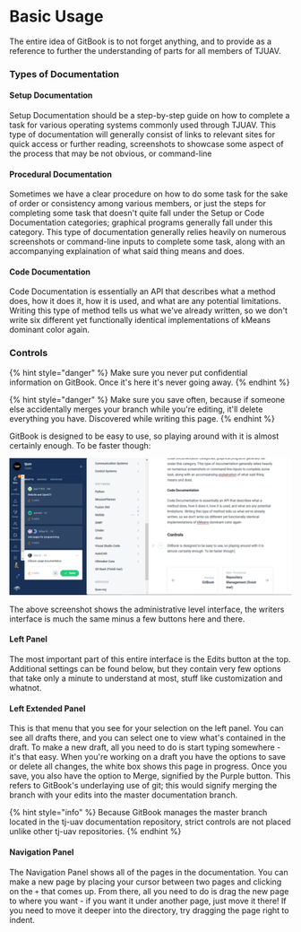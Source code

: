 # Basic Usage

The entire idea of GitBook is to not forget anything, and to provide as a reference to further the understanding of parts for all members of TJUAV.

### Types of Documentation

#### Setup Documentation

Setup Documentation should be a step-by-step guide on how to complete a task for various operating systems commonly used through TJUAV. This type of documentation will generally consist of links to relevant sites for quick access or further reading, screenshots to showcase some aspect of the process that may be not obvious, or command-line 

#### Procedural Documentation

Sometimes we have a clear procedure on how to do some task for the sake of order or consistency among various members, or just the steps for completing some task that doesn't quite fall under the Setup or Code Documentation categories; graphical programs generally fall under this category. This type of documentation generally relies heavily on numerous screenshots or command-line inputs to complete some task, along with an accompanying explaination of what said thing means and does.

#### Code Documentation

Code Documentation is essentially an API that describes what a method does, how it does it, how it is used, and what are any potential limitations. Writing this type of method tells us what we've already written, so we don't write six different yet functionally identical implementations of kMeans dominant color again.

### Controls

{% hint style="danger" %}
Make sure you never put confidential information on GitBook. Once it's here it's never going away.
{% endhint %}

{% hint style="danger" %}
Make sure you save often, because if someone else accidentally merges your branch while you're editing, it'll delete everything you have. Discovered while writing this page.
{% endhint %}

GitBook is designed to be easy to use, so playing around with it is almost certainly enough. To be faster though:

![Self-referential screenshot of interface](../../.gitbook/assets/gitbookdoc.PNG)

The above screenshot shows the administrative level interface, the writers interface is much the same minus a few buttons here and there.

#### Left Panel

The most important part of this entire interface is the Edits button at the top. Additional settings can be found below, but they contain very few options that take only a minute to understand at most, stuff like customization and whatnot.

#### Left Extended Panel

This is that menu that you see for your selection on the left panel. You can see all drafts there, and you can select one to view what's contained in the draft. To make a new draft, all you need to do is start typing somewhere - it's that easy. When you're working on a draft you have the options to save or delete all changes, the white box shows this page in progress. Once you save, you also have the option to Merge, signified by the Purple button. This refers to GitBook's underlaying use of git; this would signify merging the branch with your edits into the master documentation branch.

{% hint style="info" %}
Because GitBook manages the master branch located in the tj-uav documentation repository, strict controls are not placed unlike other tj-uav repositories.
{% endhint %}

#### Navigation Panel

The Navigation Panel shows all of the pages in the documentation. You can make a new page by placing your cursor between two pages and clicking on the `+` that comes up. From there, all you need to do is drag the new page to where you want - if you want it under another page, just move it there! If you need to move it deeper into the directory, try dragging the page right to indent.


